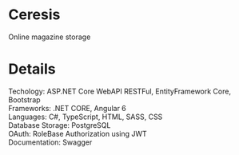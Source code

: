 # Ceresis
Online magazine storage

# Details
Techology: ASP.NET Core WebAPI RESTFul, EntityFramework Core, Bootstrap<br>
Frameworks: .NET CORE, Angular 6<br>
Languages: C#, TypeScript, HTML, SASS, CSS<br>
Database Storage: PostgreSQL<br>
OAuth: RoleBase Authorization using JWT<br>
Documentation: Swagger<br>


